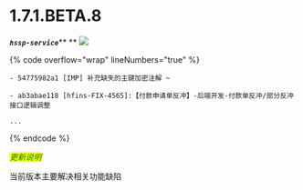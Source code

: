 # 1.7.1.BETA.8

_**`hssp-service`**_** ** ![](https://img.shields.io/badge/-1.7.1.BETA.8-brightgreen)

{% code overflow="wrap" lineNumbers="true" %}
```log
- 54775982a1 [IMP] 补充缺失的主键加密注解 ~

- ab3abae118 [hfins-FIX-4565]:【付款申请单反冲】-后端开发-付款单反冲/部分反冲接口逻辑调整

...
```
{% endcode %}



_<mark style="color:green;">更新说明</mark>_

当前版本主要解决相关功能缺陷




